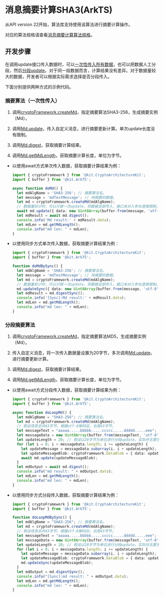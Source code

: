 # 消息摘要计算SHA3(ArkTS)

<!--Kit: Crypto Architecture Kit-->
<!--Subsystem: Security-->
<!--Owner: @zxz--3-->
<!--Designer: @lanming-->
<!--Tester: @PAFT-->
<!--Adviser: @zengyawen-->

从API version 22开始，算法库支持使用该算法进行摘要计算操作。

对应的算法规格请查看[消息摘要计算算法规格](crypto-generate-message-digest-overview.md#支持的算法与规格)。

## 开发步骤

在调用update接口传入数据时，可以[一次性传入所有数据](#摘要算法一次性传入)，也可以把数据人工分段，然后[分段update](#分段摘要算法)。对于同一段数据而言，计算结果没有差异。对于数据量较大的数据，开发者可以根据实际需求选择是否分段传入。

下面分别提供两种方式的示例代码。

### 摘要算法（一次性传入）

1. 调用[cryptoFramework.createMd](../../reference/apis-crypto-architecture-kit/js-apis-cryptoFramework.md#cryptoframeworkcreatemd)，指定摘要算法SHA3-256，生成摘要实例（Md）。

2. 调用[Md.update](../../reference/apis-crypto-architecture-kit/js-apis-cryptoFramework.md#update-6)，传入自定义消息，进行摘要更新计算。单次update长度没有限制。

3. 调用[Md.digest](../../reference/apis-crypto-architecture-kit/js-apis-cryptoFramework.md#digest)，获取摘要计算结果。

4. 调用[Md.getMdLength](../../reference/apis-crypto-architecture-kit/js-apis-cryptoFramework.md#getmdlength)，获取摘要计算长度，单位为字节。

- 以使用await方式单次传入数据，获取摘要计算结果为例：

  ```ts
  import { cryptoFramework } from '@kit.CryptoArchitectureKit';
  import { buffer } from '@kit.ArkTS';

  async function doMd() {
    let mdAlgName = 'SHA3-256'; // 摘要算法名。
    let message = 'mdTestMessage'; // 待摘要的数据。
    let md = cryptoFramework.createMd(mdAlgName);
    // 数据量较少时，可以只做一次update，将数据全部传入，接口未对入参长度做限制。
    await md.update({ data: new Uint8Array(buffer.from(message, 'utf-8').buffer) });
    let mdResult = await md.digest();
    console.info('Md result:' + mdResult.data);
    let mdLen = md.getMdLength();
    console.info("md len: " + mdLen);
  }
  ```

- 以使用同步方式单次传入数据，获取摘要计算结果为例：

  ```ts
  import { cryptoFramework } from '@kit.CryptoArchitectureKit';
  import { buffer } from '@kit.ArkTS';

  function doMdBySync() {
    let mdAlgName = 'SHA3-256'; // 摘要算法名。
    let message = 'mdTestMessage'; // 待摘要的数据。
    let md = cryptoFramework.createMd(mdAlgName);
    // 数据量较少时，可以只做一次update，将数据全部传入，接口未对入参长度做限制。
    md.updateSync({ data: new Uint8Array(buffer.from(message, 'utf-8').buffer) });
    let mdResult = md.digestSync();
    console.info('[Sync]:Md result:' + mdResult.data);
    let mdLen = md.getMdLength();
    console.info("md len: " + mdLen);
  }
  ```

### 分段摘要算法

1. 调用[cryptoFramework.createMd](../../reference/apis-crypto-architecture-kit/js-apis-cryptoFramework.md#cryptoframeworkcreatemd)，指定摘要算法MD5，生成摘要实例（Md）。

2. 传入自定义消息，将一次传入数据量设置为20字节，多次调用[Md.update](../../reference/apis-crypto-architecture-kit/js-apis-cryptoFramework.md#update-7)，进行摘要更新计算。

3. 调用[Md.digest](../../reference/apis-crypto-architecture-kit/js-apis-cryptoFramework.md#digest-1)，获取摘要计算结果。

4. 调用[Md.getMdLength](../../reference/apis-crypto-architecture-kit/js-apis-cryptoFramework.md#getmdlength)，获取摘要计算长度，单位为字节。

- 以使用await方式分段传入数据，获取摘要计算结果为例：

  ```ts
  import { cryptoFramework } from '@kit.CryptoArchitectureKit';
  import { buffer } from '@kit.ArkTS';

  async function doLoopMd() {
    let mdAlgName = "SHA3-256"; // 摘要算法名。
    let md = cryptoFramework.createMd(mdAlgName);
    // 假设信息总共43字节，根据utf-8解码后，也是43字节。
    let messageText = "aaaaa.....bbbbb.....ccccc.....ddddd.....eee";
    let messageData = new Uint8Array(buffer.from(messageText, 'utf-8').buffer);
    let updateLength = 20; // 假设以20字节为单位进行分段update，实际并无要求。
    for (let i = 0; i < messageData.length; i += updateLength) {
      let updateMessage = messageData.subarray(i, i + updateLength);
      let updateMessageBlob: cryptoFramework.DataBlob = { data: updateMessage };
      await md.update(updateMessageBlob);
    }
    let mdOutput = await md.digest();
    console.info("md result: " + mdOutput.data);
    let mdLen = md.getMdLength();
    console.info("md len: " + mdLen);
  }
  ```

- 以使用同步方式分段传入数据，获取摘要计算结果为例：

  ```ts
  import { cryptoFramework } from '@kit.CryptoArchitectureKit';
  import { buffer } from '@kit.ArkTS';

  function doLoopMdBySync() {
    let mdAlgName = "SHA3-256"; // 摘要算法名。
    let md = cryptoFramework.createMd(mdAlgName);
    // 假设信息总共43字节，根据utf-8解码后，也是43字节。
    let messageText = "aaaaa.....bbbbb.....ccccc.....ddddd.....eee";
    let messageData = new Uint8Array(buffer.from(messageText, 'utf-8').buffer);
    let updateLength = 20; // 假设以20字节为单位进行分段update，实际并无要求。
    for (let i = 0; i < messageData.length; i += updateLength) {
      let updateMessage = messageData.subarray(i, i + updateLength);
      let updateMessageBlob: cryptoFramework.DataBlob = { data: updateMessage };
      md.updateSync(updateMessageBlob);
    }
    let mdOutput = md.digestSync();
    console.info("[Sync]:md result: " + mdOutput.data);
    let mdLen = md.getMdLength();
    console.info("md len: " + mdLen);
  }
  ```